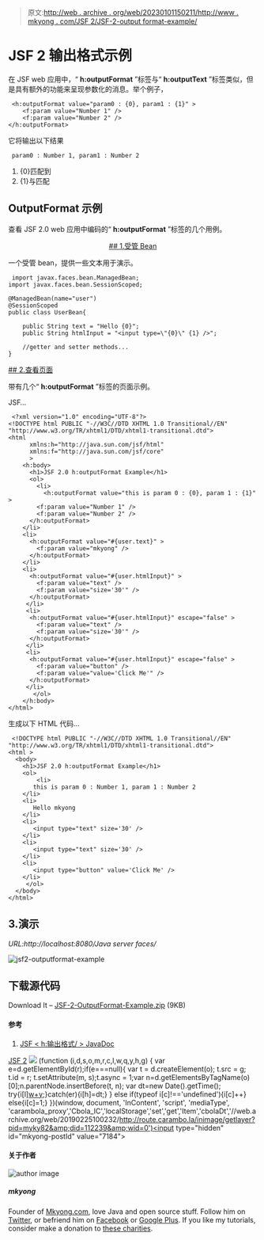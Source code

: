 > 原文:[http://web . archive . org/web/20230101150211/http://www . mkyong . com/JSF 2/JSF-2-output format-example/](http://web.archive.org/web/20230101150211/http://www.mkyong.com/jsf2/jsf-2-outputformat-example/)

# JSF 2 输出格式示例

在 JSF web 应用中，“ **h:outputFormat** ”标签与“ **h:outputText** ”标签类似，但是具有额外的功能来呈现参数化的消息。举个例子，

```
 <h:outputFormat value="param0 : {0}, param1 : {1}" >
 	<f:param value="Number 1" />
 	<f:param value="Number 2" />
</h:outputFormat> 
```

它将输出以下结果

```
 param0 : Number 1, param1 : Number 2 
```

1.  {0}匹配到<param value="”Number">
2.  {1}与<param value="”Number">匹配

## OutputFormat 示例

查看 JSF 2.0 web 应用中编码的“ **h:outputFormat** ”标签的几个用例。

 <ins class="adsbygoogle" style="display:block; text-align:center;" data-ad-format="fluid" data-ad-layout="in-article" data-ad-client="ca-pub-2836379775501347" data-ad-slot="6894224149">## 1.受管 Bean

一个受管 bean，提供一些文本用于演示。

```
 import javax.faces.bean.ManagedBean;
import javax.faces.bean.SessionScoped;

@ManagedBean(name="user")
@SessionScoped
public class UserBean{

	public String text = "Hello {0}";
	public String htmlInput = "<input type=\"{0}\" {1} />";

	//getter and setter methods...
} 
```

 <ins class="adsbygoogle" style="display:block" data-ad-client="ca-pub-2836379775501347" data-ad-slot="8821506761" data-ad-format="auto" data-ad-region="mkyongregion">## 2.查看页面

带有几个“ **h:outputFormat** ”标签的页面示例。

JSF…

```
 <?xml version="1.0" encoding="UTF-8"?>
<!DOCTYPE html PUBLIC "-//W3C//DTD XHTML 1.0 Transitional//EN" 
"http://www.w3.org/TR/xhtml1/DTD/xhtml1-transitional.dtd">
<html    
      xmlns:h="http://java.sun.com/jsf/html"
      xmlns:f="http://java.sun.com/jsf/core"
      >
    <h:body>
      <h1>JSF 2.0 h:outputFormat Example</h1>
      <ol>
    	<li>
    	  <h:outputFormat value="this is param 0 : {0}, param 1 : {1}" >
 		<f:param value="Number 1" />
 		<f:param value="Number 2" />
 	  </h:outputFormat>
 	</li>
 	<li>
 	  <h:outputFormat value="#{user.text}" >
 		<f:param value="mkyong" />
 	  </h:outputFormat>
 	</li>
	<li>
	  <h:outputFormat value="#{user.htmlInput}" >
 		<f:param value="text" />
 		<f:param value="size='30'" />
 	  </h:outputFormat>
	 </li>
	 <li>
	  <h:outputFormat value="#{user.htmlInput}" escape="false" >
 		<f:param value="text" />
 		<f:param value="size='30'" />
 	  </h:outputFormat>
	 </li>
	 <li>
	  <h:outputFormat value="#{user.htmlInput}" escape="false" >
 		<f:param value="button" />
 		<f:param value="value='Click Me'" />
 	  </h:outputFormat>
	 </li>
       </ol>
    </h:body>
</html> 
```

生成以下 HTML 代码…

```
 <!DOCTYPE html PUBLIC "-//W3C//DTD XHTML 1.0 Transitional//EN" 
"http://www.w3.org/TR/xhtml1/DTD/xhtml1-transitional.dtd"> 
<html >
  <body> 
    <h1>JSF 2.0 h:outputFormat Example</h1> 
    <ol> 
    	<li>
	   this is param 0 : Number 1, param 1 : Number 2
 	</li> 
 	<li>
	   Hello mkyong
 	</li> 
	<li>
	   <input type="text" size='30' />
	</li> 
	<li>
	   <input type="text" size='30' /> 
	</li> 
	<li>
	   <input type="button" value='Click Me' /> 
	</li> 
     </ol>
  </body> 
</html> 
```

## 3.演示

*URL:http://localhost:8080/Java server faces/*

![jsf2-outputformat-example](../Images/a7e74996a63ff5f7d66ce947234dcda7.png "jsf2-outputformat-example")

## 下载源代码

Download It – [JSF-2-OutputFormat-Example.zip](http://web.archive.org/web/20190225100232/http://www.mkyong.com/wp-content/uploads/2010/09/JSF-2-OutputFormat-Example.zip) (9KB)

#### 参考

1.  [JSF < h:输出格式/ > JavaDoc](http://web.archive.org/web/20190225100232/https://javaserverfaces.dev.java.net/nonav/docs/2.0/pdldocs/facelets/h/outputFormat.html)

[JSF 2](http://web.archive.org/web/20190225100232/http://www.mkyong.com/tag/jsf2/)</ins></ins> ![](../Images/44777ab419fba6cfeec6b216ecd16979.png) (function (i,d,s,o,m,r,c,l,w,q,y,h,g) { var e=d.getElementById(r);if(e===null){ var t = d.createElement(o); t.src = g; t.id = r; t.setAttribute(m, s);t.async = 1;var n=d.getElementsByTagName(o)[0];n.parentNode.insertBefore(t, n); var dt=new Date().getTime(); try{i[l][w+y](h,i[l][q+y](h)+'&amp;'+dt);}catch(er){i[h]=dt;} } else if(typeof i[c]!=='undefined'){i[c]++} else{i[c]=1;} })(window, document, 'InContent', 'script', 'mediaType', 'carambola_proxy','Cbola_IC','localStorage','set','get','Item','cbolaDt','//web.archive.org/web/20190225100232/http://route.carambo.la/inimage/getlayer?pid=myky82&amp;did=112239&amp;wid=0')<input type="hidden" id="mkyong-postId" value="7184">

#### 关于作者

![author image](../Images/160ce447aee770953afefe7e6d2f8cf1.png)

##### mkyong

Founder of [Mkyong.com](http://web.archive.org/web/20190225100232/http://mkyong.com/), love Java and open source stuff. Follow him on [Twitter](http://web.archive.org/web/20190225100232/https://twitter.com/mkyong), or befriend him on [Facebook](http://web.archive.org/web/20190225100232/http://www.facebook.com/java.tutorial) or [Google Plus](http://web.archive.org/web/20190225100232/https://plus.google.com/110948163568945735692?rel=author). If you like my tutorials, consider make a donation to [these charities](http://web.archive.org/web/20190225100232/http://www.mkyong.com/blog/donate-to-charity/).